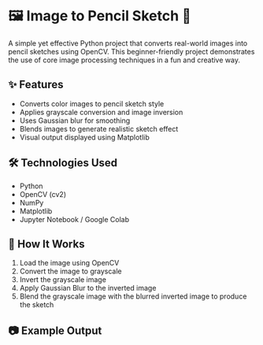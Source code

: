 # 🖼️ Image to Pencil Sketch 🎨

A simple yet effective Python project that converts real-world images into pencil sketches using OpenCV. This beginner-friendly project demonstrates the use of core image processing techniques in a fun and creative way.

## ✨ Features

- Converts color images to pencil sketch style
- Applies grayscale conversion and image inversion
- Uses Gaussian blur for smoothing
- Blends images to generate realistic sketch effect
- Visual output displayed using Matplotlib

## 🛠 Technologies Used

- Python
- OpenCV (cv2)
- NumPy
- Matplotlib
- Jupyter Notebook / Google Colab

## 📁 How It Works

1. Load the image using OpenCV
2. Convert the image to grayscale
3. Invert the grayscale image
4. Apply Gaussian Blur to the inverted image
5. Blend the grayscale image with the blurred inverted image to produce the sketch

## 📷 Example Output

